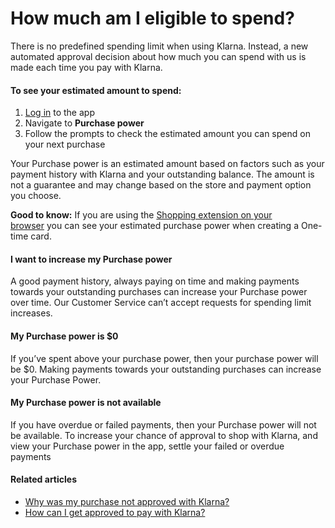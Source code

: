 # How much am I eligible to spend?

There is no predefined spending limit when using Klarna. Instead, a new automated approval decision about how much you can spend with us is made each time you pay with Klarna.

#### To see your estimated amount to spend:

1. [Log in](https://app.klarna.com/login?auto-login&market=us&utm_campaign=customer-service-faq&utm_medium=referral&utm_source=klarna) to the app
2. Navigate to **Purchase power**
3. Follow the prompts to check the estimated amount you can spend on your next purchase

Your Purchase power is an estimated amount based on factors such as your payment history with Klarna and your outstanding balance. The amount is not a guarantee and may change based on the store and payment option you choose.

**Good to know:** If you are using the [Shopping extension on your browser](https://www.klarna.com/us/browser-extension/) you can see your estimated purchase power when creating a One\-time card.

#### I want to increase my Purchase power

A good payment history, always paying on time and making payments towards your outstanding purchases can increase your Purchase power over time. Our Customer Service can’t accept requests for spending limit increases.

#### My Purchase power is $0

If you’ve spent above your purchase power, then your purchase power will be $0\. Making payments towards your outstanding purchases can increase your Purchase Power.

#### My Purchase power is not available

If you have overdue or failed payments, then your Purchase power will not be available. To increase your chance of approval to shop with Klarna, and view your Purchase power in the app, settle your failed or overdue payments

#### Related articles

* [Why was my purchase not approved with Klarna?](https://www.klarna.com/us/customer-service/why-was-my-purchase-not-approved-with-klarna/)
* [How can I get approved to pay with Klarna?](https://www.klarna.com/us/customer-service/why-was-my-purchase-not-approved-with-klarna/)
